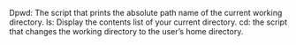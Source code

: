 Dpwd: The script that prints the absolute path name of the current working directory.
ls: Display the contents list of your current directory.
cd: the script that changes the working directory to the user’s home directory.